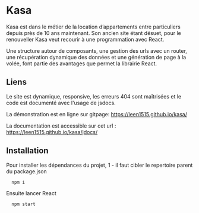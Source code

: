 
# Kasa

Kasa est dans le métier de la location d’appartements entre particuliers depuis près de 10 ans maintenant. Son ancien site étant désuet, pour le renouveller Kasa veut recourir à une programmation avec React.

Une structure autour de composants, une gestion des urls avec un router, une récupération dynamique des données et une génération de page à la volée, font partie des avantages que permet la librairie React.

## Liens
Le site est dynamique, responsive, les erreurs 404 sont maîtrisées et le code est documenté avec l'usage de jsdocs.

La démonstration est en ligne sur gitpage:
https://leen1515.github.io/kasa/

La documentation est accessible sur cet url :
https://leen1515.github.io/kasa/jdocs/



## Installation

Pour installer les dépendances du projet,
1 - il faut cibler le repertoire parent du package.json
```bash
  npm i
```

Ensuite lancer React
```bash
  npm start
```

